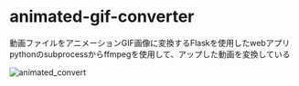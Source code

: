 # animated-gif-converter
動画ファイルをアニメーションGIF画像に変換するFlaskを使用したwebアプリ
pythonのsubprocessからffmpegを使用して、アップした動画を変換している

![animated_convert](https://github.com/yuki-tachi/animated-gif-converter/assets/43042148/2301f290-bcc6-48c7-bb86-eff31e7b09a8)

